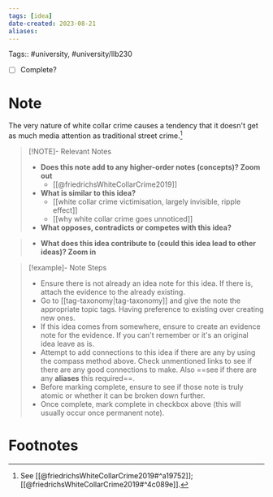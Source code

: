 ```yaml
---
tags: [idea]
date-created: 2023-08-21
aliases:
---
```

Tags:: #university, #university/llb230  

- [ ] Complete?

# Note

The very nature of white collar crime causes a tendency that it doesn't get as much media attention as traditional street crime.[^1]

> [!NOTE]- Relevant Notes
> - **Does this note add to any higher-order notes (concepts)? Zoom out**
> 	- [[@friedrichsWhiteCollarCrime2019]]
> - **What is similar to this idea?**
> 	- [[white collar crime victimisation, largely invisible, ripple effect]]
> 	- [[why white collar crime goes unnoticed]]
> - **What opposes, contradicts or competes with this idea?**

> - **What does this idea contribute to (could this idea lead to other ideas)? Zoom in**

> [!example]- Note Steps
> 
> - Ensure there is not already an idea note for this idea. If there is, attach the evidence to the already existing.
> - Go to [[tag-taxonomy|tag-taxonomy]] and give the note the appropriate topic tags. Having preference to existing over creating new ones.
> - If this idea comes from somewhere, ensure to create an evidence note for the evidence. If you can't remember or it's an original idea leave as is.
> - Attempt to add connections to this idea if there are any by using the compass method above. Check unmentioned links to see if there are any good connections to make. Also ==see if there are any **aliases** this required==.
> - Before marking complete, ensure to see if those note is truly atomic or whether it can be broken down further.
> - Once complete, mark complete in checkbox above (this will usually occur once permanent note).


# Footnotes

[^1]: See [[@friedrichsWhiteCollarCrime2019#^a19752]]; [[@friedrichsWhiteCollarCrime2019#^4c089e]].